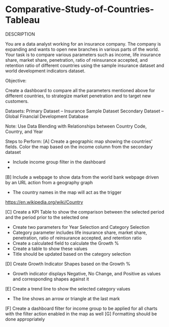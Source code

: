 # Comparative-Study-of-Countries-Tableau


DESCRIPTION

You are a data analyst working for an insurance company. The company is expanding and wants to open new branches in various parts of the world. Your task is to compare various parameters such as income, life insurance share, market share, penetration, ratio of reinsurance accepted, and retention ratio of different countries using the sample insurance dataset and world development indicators dataset.

 

Objective: 

Create a dashboard to compare all the parameters mentioned above for different countries, to strategize market penetration and to target new customers.

Datasets:
Primary Dataset – Insurance Sample Dataset
Secondary Dataset – Global Financial Development Database

Note: Use Data Blending with Relationships between Country Code, Country, and Year

Steps to Perform: 
[A] Create a geographic map showing the countries' fields. Color the map based on the income column from the secondary dataset

  * Include income group filter in the dashboard
  * 
[B] Include a webpage to show data from the world bank webpage driven by an URL action from a geography graph
  
  *  The country names in the map will act as the trigger

https://en.wikipedia.org/wiki/Country

 

[C] Create a KPI Table to show the comparison between the selected period and the period prior to the selected one
 *  Create two parameters for Year Selection and Category Selection
 *  Category parameter includes life insurance share, market share, penetration, ratio of reinsurance accepted, and retention ratio
 *  Create a calculated field to calculate the Growth %
 *  Create a table to show these values
 *  Title should be updated based on the category selection
 
 [D] Create Growth Indicator Shapes based on the Growth %
 *  Growth indicator displays Negative, No Change, and Positive as values and corresponding shapes against it

 [E] Create a trend line to show the selected category values
 *  The line shows an arrow or triangle at the last mark

 [F] Create a dashboard filter for income group to be applied for all charts with the filter action enabled in the map as well
 [G]  Formatting should be done appropriately
